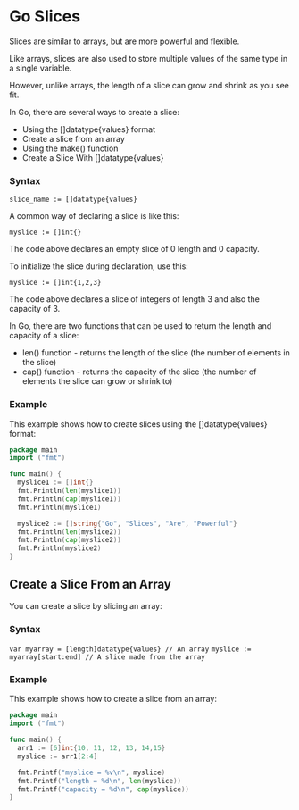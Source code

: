 # Go Slices
Slices are similar to arrays, but are more powerful and flexible.

Like arrays, slices are also used to store multiple values of the same type in a single variable.

However, unlike arrays, the length of a slice can grow and shrink as you see fit.

In Go, there are several ways to create a slice:

- Using the []datatype{values} format
- Create a slice from an array
- Using the make() function
- Create a Slice With []datatype{values}
### Syntax
`slice_name := []datatype{values}`

A common way of declaring a slice is like this:

`myslice := []int{}`

The code above declares an empty slice of 0 length and 0 capacity.

To initialize the slice during declaration, use this:

`myslice := []int{1,2,3}`

The code above declares a slice of integers of length 3 and also the capacity of 3.

In Go, there are two functions that can be used to return the length and capacity of a slice:

- len() function - returns the length of the slice (the number of elements in the slice)
- cap() function - returns the capacity of the slice (the number of elements the slice can grow or shrink to)
### Example
This example shows how to create slices using the []datatype{values} format:
``` go
package main
import ("fmt")

func main() {
  myslice1 := []int{}
  fmt.Println(len(myslice1))
  fmt.Println(cap(myslice1))
  fmt.Println(myslice1)

  myslice2 := []string{"Go", "Slices", "Are", "Powerful"}
  fmt.Println(len(myslice2))
  fmt.Println(cap(myslice2))
  fmt.Println(myslice2)
}
```

## Create a Slice From an Array
You can create a slice by slicing an array:

### Syntax
`var myarray = [length]datatype{values} // An array`
`myslice := myarray[start:end] // A slice made from the array`
### Example
This example shows how to create a slice from an array:
``` go
package main
import ("fmt")

func main() {
  arr1 := [6]int{10, 11, 12, 13, 14,15}
  myslice := arr1[2:4]

  fmt.Printf("myslice = %v\n", myslice)
  fmt.Printf("length = %d\n", len(myslice))
  fmt.Printf("capacity = %d\n", cap(myslice))
}
```
